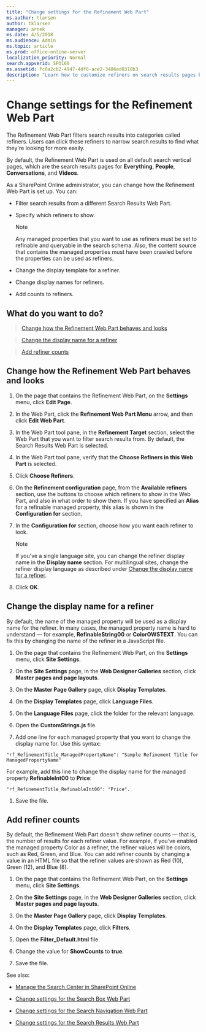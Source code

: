 ```yaml
---
title: "Change settings for the Refinement Web Part"
ms.author: tlarsen
author: tklarsen
manager: arnek
ms.date: 4/5/2018
ms.audience: Admin
ms.topic: article
ms.prod: office-online-server
localization_priority: Normal
search.appverid: SPO160
ms.assetid: fc0a2cb2-4947-4df8-ace2-3486ad8318b3
description: "Learn how to customize refiners on search results pages by changing settings in the Refinement Web Part. The Refinement Web Part filters search results into categories called refiners."
---
```


# Change settings for the Refinement Web Part

The Refinement Web Part filters search results into categories called refiners. Users can click these refiners to narrow search results to find what they're looking for more easily. 
  
By default, the Refinement Web Part is used on all default search vertical pages, which are the search results pages for **Everything**, **People**, **Conversations**, and **Videos**.
  
As a SharePoint Online administrator, you can change how the Refinement Web Part is set up. You can:
  
- Filter search results from a different Search Results Web Part.
    
- Specify which refiners to show.
  
    > [!NOTE]
    >  Any managed properties that you want to use as refiners must be set to refinable and queryable in the search schema. Also, the content source that contains the managed properties must have been crawled before the properties can be used as refiners. 
  
- Change the display template for a refiner.
    
- Change display names for refiners.
    
- Add counts to refiners.
    
## What do you want to do?
<a name="__top"> </a>

> [Change how the Refinement Web Part behaves and looks](the-refinement-web-part.md#__toc348362488)
    
> [Change the display name for a refiner](the-refinement-web-part.md#__change_the_display)
    
> [Add refiner counts](the-refinement-web-part.md#__toc348362490)
    
## Change how the Refinement Web Part behaves and looks
<a name="__toc348362488"> </a>

1. On the page that contains the Refinement Web Part, on the **Settings** menu, click **Edit Page**.
    
2. In the Web Part, click the **Refinement Web Part Menu** arrow, and then click **Edit Web Part**. 
    
3. In the Web Part tool pane, in the **Refinement Target** section, select the Web Part that you want to filter search results from. By default, the Search Results Web Part is selected. 
    
4. In the Web Part tool pane, verify that the **Choose Refiners in this Web Part** is selected. 
    
5. Click **Choose Refiners**.
    
6. On the **Refinement configuration** page, from the **Available refiners** section, use the buttons to choose which refiners to show in the Web Part, and also in what order to show them. If you have specified an **Alias** for a refinable managed property, this alias is shown in the **Configuration for** section. 
    
7. In the **Configuration for** section, choose how you want each refiner to look. 
    
    > [!NOTE]
    >  If you've a single language site, you can change the refiner display name in the **Display name** section. For multilingual sites, change the refiner display language as described under [Change the display name for a refiner](the-refinement-web-part.md#__change_the_display). 
  
8. Click **OK**.
    
## Change the display name for a refiner
<a name="__change_the_display"> </a>

By default, the name of the managed property will be used as a display name for the refiner. In many cases, the managed property name is hard to understand — for example, **RefinableString00** or **ColorOWSTEXT**. You can fix this by changing the name of the refiner in a JavaScript file.
  
1. On the page that contains the Refinement Web Part, on the **Settings** menu, click **Site Settings**.
    
2. On the **Site Settings** page, in the **Web Designer Galleries** section, click **Master pages and page layouts**. 
    
3. On the **Master Page Gallery** page, click **Display Templates**.
    
4. On the **Display Templates** page, click **Language Files**.
    
5. On the **Language Files** page, click the folder for the relevant language. 
    
6. Open the **CustomStrings.js** file. 
    
7. Add one line for each managed property that you want to change the display name for. Use this syntax: 
    
 `"rf_RefinementTitle_ManagedPropertyName": "Sample Refinement Title for ManagedPropertyName"`
  
For example, add this line to change the display name for the managed property **RefinableInt00** to **Price**: 
  
```
"rf_RefinementTitle_RefinableInt00": "Price".
```

1. Save the file.
    
## Add refiner counts
<a name="__toc348362490"> </a>

By default, the Refinement Web Part doesn't show refiner counts — that is, the number of results for each refiner value. For example, if you've enabled the managed property Color as a refiner, the refiner values will be colors, such as Red, Green, and Blue. You can add refiner counts by changing a value in an HTML file so that the refiner values are shown as Red (10), Green (12), and Blue (8).
  
1. On the page that contains the Refinement Web Part, on the **Settings** menu, click **Site Settings**.
    
2. On the **Site Settings** page, in the **Web Designer Galleries** section, click **Master pages and page layouts**. 
    
3. On the **Master Page Gallery** page, click **Display Templates**.
    
4. On the **Display Templates** page, click **Filters**.
    
5. Open the **Filter_Default.html** file. 
    
6. Change the value for **ShowCounts** to **true**.
    
7. Save the file.
    
See also: 
  
- [Manage the Search Center in SharePoint Online](manage-the-search-center.md)
    
- [Change settings for the Search Box Web Part](the-search-box-web-part.md)
    
- [Change settings for the Search Navigation Web Part](the-search-navigation-web-part.md)
    
- [Change settings for the Search Results Web Part](the-search-results-web-part.md)
    


